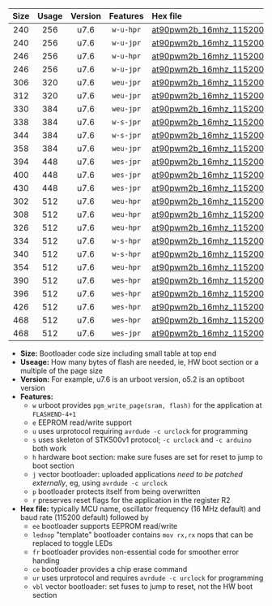 |Size|Usage|Version|Features|Hex file|
|:-:|:-:|:-:|:-:|:--|
|240|256|u7.6|`w-u-hpr`|[at90pwm2b_16mhz_115200bps_ur.hex](https://raw.githubusercontent.com/stefanrueger/urboot/main/at90pwm2b_16mhz_115200bps_ur.hex)|
|240|256|u7.6|`w-u-jpr`|[at90pwm2b_16mhz_115200bps_ur_vbl.hex](https://raw.githubusercontent.com/stefanrueger/urboot/main/at90pwm2b_16mhz_115200bps_ur_vbl.hex)|
|246|256|u7.6|`w-u-hpr`|[at90pwm2b_16mhz_115200bps_lednop_ur.hex](https://raw.githubusercontent.com/stefanrueger/urboot/main/at90pwm2b_16mhz_115200bps_lednop_ur.hex)|
|246|256|u7.6|`w-u-jpr`|[at90pwm2b_16mhz_115200bps_lednop_ur_vbl.hex](https://raw.githubusercontent.com/stefanrueger/urboot/main/at90pwm2b_16mhz_115200bps_lednop_ur_vbl.hex)|
|306|320|u7.6|`weu-jpr`|[at90pwm2b_16mhz_115200bps_ee_ur_vbl.hex](https://raw.githubusercontent.com/stefanrueger/urboot/main/at90pwm2b_16mhz_115200bps_ee_ur_vbl.hex)|
|312|320|u7.6|`weu-jpr`|[at90pwm2b_16mhz_115200bps_ee_lednop_ur_vbl.hex](https://raw.githubusercontent.com/stefanrueger/urboot/main/at90pwm2b_16mhz_115200bps_ee_lednop_ur_vbl.hex)|
|330|384|u7.6|`weu-jpr`|[at90pwm2b_16mhz_115200bps_ee_lednop_fr_ur_vbl.hex](https://raw.githubusercontent.com/stefanrueger/urboot/main/at90pwm2b_16mhz_115200bps_ee_lednop_fr_ur_vbl.hex)|
|338|384|u7.6|`w-s-jpr`|[at90pwm2b_16mhz_115200bps_vbl.hex](https://raw.githubusercontent.com/stefanrueger/urboot/main/at90pwm2b_16mhz_115200bps_vbl.hex)|
|344|384|u7.6|`w-s-jpr`|[at90pwm2b_16mhz_115200bps_lednop_vbl.hex](https://raw.githubusercontent.com/stefanrueger/urboot/main/at90pwm2b_16mhz_115200bps_lednop_vbl.hex)|
|358|384|u7.6|`weu-jpr`|[at90pwm2b_16mhz_115200bps_ee_lednop_fr_ce_ur_vbl.hex](https://raw.githubusercontent.com/stefanrueger/urboot/main/at90pwm2b_16mhz_115200bps_ee_lednop_fr_ce_ur_vbl.hex)|
|394|448|u7.6|`wes-jpr`|[at90pwm2b_16mhz_115200bps_ee_vbl.hex](https://raw.githubusercontent.com/stefanrueger/urboot/main/at90pwm2b_16mhz_115200bps_ee_vbl.hex)|
|400|448|u7.6|`wes-jpr`|[at90pwm2b_16mhz_115200bps_ee_lednop_vbl.hex](https://raw.githubusercontent.com/stefanrueger/urboot/main/at90pwm2b_16mhz_115200bps_ee_lednop_vbl.hex)|
|430|448|u7.6|`wes-jpr`|[at90pwm2b_16mhz_115200bps_ee_lednop_fr_vbl.hex](https://raw.githubusercontent.com/stefanrueger/urboot/main/at90pwm2b_16mhz_115200bps_ee_lednop_fr_vbl.hex)|
|302|512|u7.6|`weu-hpr`|[at90pwm2b_16mhz_115200bps_ee_ur.hex](https://raw.githubusercontent.com/stefanrueger/urboot/main/at90pwm2b_16mhz_115200bps_ee_ur.hex)|
|308|512|u7.6|`weu-hpr`|[at90pwm2b_16mhz_115200bps_ee_lednop_ur.hex](https://raw.githubusercontent.com/stefanrueger/urboot/main/at90pwm2b_16mhz_115200bps_ee_lednop_ur.hex)|
|326|512|u7.6|`weu-hpr`|[at90pwm2b_16mhz_115200bps_ee_lednop_fr_ur.hex](https://raw.githubusercontent.com/stefanrueger/urboot/main/at90pwm2b_16mhz_115200bps_ee_lednop_fr_ur.hex)|
|334|512|u7.6|`w-s-hpr`|[at90pwm2b_16mhz_115200bps.hex](https://raw.githubusercontent.com/stefanrueger/urboot/main/at90pwm2b_16mhz_115200bps.hex)|
|340|512|u7.6|`w-s-hpr`|[at90pwm2b_16mhz_115200bps_lednop.hex](https://raw.githubusercontent.com/stefanrueger/urboot/main/at90pwm2b_16mhz_115200bps_lednop.hex)|
|354|512|u7.6|`weu-hpr`|[at90pwm2b_16mhz_115200bps_ee_lednop_fr_ce_ur.hex](https://raw.githubusercontent.com/stefanrueger/urboot/main/at90pwm2b_16mhz_115200bps_ee_lednop_fr_ce_ur.hex)|
|390|512|u7.6|`wes-hpr`|[at90pwm2b_16mhz_115200bps_ee.hex](https://raw.githubusercontent.com/stefanrueger/urboot/main/at90pwm2b_16mhz_115200bps_ee.hex)|
|396|512|u7.6|`wes-hpr`|[at90pwm2b_16mhz_115200bps_ee_lednop.hex](https://raw.githubusercontent.com/stefanrueger/urboot/main/at90pwm2b_16mhz_115200bps_ee_lednop.hex)|
|426|512|u7.6|`wes-hpr`|[at90pwm2b_16mhz_115200bps_ee_lednop_fr.hex](https://raw.githubusercontent.com/stefanrueger/urboot/main/at90pwm2b_16mhz_115200bps_ee_lednop_fr.hex)|
|468|512|u7.6|`wes-hpr`|[at90pwm2b_16mhz_115200bps_ee_lednop_fr_ce.hex](https://raw.githubusercontent.com/stefanrueger/urboot/main/at90pwm2b_16mhz_115200bps_ee_lednop_fr_ce.hex)|
|468|512|u7.6|`wes-jpr`|[at90pwm2b_16mhz_115200bps_ee_lednop_fr_ce_vbl.hex](https://raw.githubusercontent.com/stefanrueger/urboot/main/at90pwm2b_16mhz_115200bps_ee_lednop_fr_ce_vbl.hex)|

- **Size:** Bootloader code size including small table at top end
- **Useage:** How many bytes of flash are needed, ie, HW boot section or a multiple of the page size
- **Version:** For example, u7.6 is an urboot version, o5.2 is an optiboot version
- **Features:**
  + `w` urboot provides `pgm_write_page(sram, flash)` for the application at `FLASHEND-4+1`
  + `e` EEPROM read/write support
  + `u` uses urprotocol requiring `avrdude -c urclock` for programming
  + `s` uses skeleton of STK500v1 protocol; `-c urclock` and `-c arduino` both work
  + `h` hardware boot section: make sure fuses are set for reset to jump to boot section
  + `j` vector bootloader: uploaded applications *need to be patched externally*, eg, using `avrdude -c urclock`
  + `p` bootloader protects itself from being overwritten
  + `r` preserves reset flags for the application in the register R2
- **Hex file:** typically MCU name, oscillator frequency (16 MHz default) and baud rate (115200 default) followed by
  + `ee` bootloader supports EEPROM read/write
  + `lednop` "template" bootloader contains `mov rx,rx` nops that can be replaced to toggle LEDs
  + `fr` bootloader provides non-essential code for smoother error handing
  + `ce` bootloader provides a chip erase command
  + `ur` uses urprotocol and requires `avrdude -c urclock` for programming
  + `vbl` vector bootloader: set fuses to jump to reset, not the HW boot section
